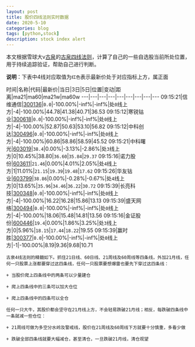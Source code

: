 ```yaml
---
layout: post
title: 股价四线法则实时数据
date: 2020-5-10
categories: blog
tags: [python,stock]
description: stock index alert
---
```



本文根据雪球大v[古泉](https://xueqiu.com/u/7148646888)的[古泉四线法则](https://xueqiu.com/7148646888/130498192)，计算了自己的一些自选股当前所处位置，用于持续追踪验证，帮助自己进行判断。

**说明**：下表中4线对应取值为`红色`表示最新价处于对应指标上方，属正面

时间|名称|代码|最新价|当日|3日|5日|位置|变动|距离|ma21|ma60|ma21w|ma60w
---|---|---|---|---|---|---|---|---
09:15:21|信维通信|[300136](https://xueqiu.com/S/SZ300136)|`0.0`|-100.00%|-inf%|-inf%|处`0`线上方|-4|-100.00%|44.78|41.38|40.71|36.53
09:15:12|寒锐钴业|[300618](https://xueqiu.com/S/SZ300618)|`0.0`|-100.00%|-inf%|-inf%|处`0`线上方|-4|-100.00%|52.87|50.63|53.10|56.82
09:15:12|中科创达|[300496](https://xueqiu.com/S/SZ300496)|`0.0`|-100.00%|-inf%|-inf%|处`0`线上方|-4|-100.00%|60.86|58.86|58.59|45.52
09:15:21|中科曙光|[603019](https://xueqiu.com/S/SH603019)|`38.4`|0.00%|-3.13%|-2.86%|处`3`线上方|0|10.45%|38.80|`36.60`|`35.84`|`29.37`
09:15:16|诺力股份|[603611](https://xueqiu.com/S/SH603611)|`21.46`|0.00%|4.01%|2.05%|处`4`线上方|1|11.01%|`21.15`|`19.39`|`19.48`|`17.62`
09:15:26|华友钴业|[603799](https://xueqiu.com/S/SH603799)|`38.86`|0.00%|-0.28%|-0.67%|处`4`线上方|0|13.65%|`35.96`|`34.46`|`36.22`|`30.72`
09:15:39|长亮科技|[300348](https://xueqiu.com/S/SZ300348)|`0.0`|-100.00%|-inf%|-inf%|处`0`线上方|-4|-100.00%|16.22|16.28|15.86|13.13
09:15:39|盛天网络|[300494](https://xueqiu.com/S/SZ300494)|`0.0`|-100.00%|-inf%|-inf%|处`0`线上方|-4|-100.00%|18.06|15.48|14.81|13.56
09:15:16|金证股份|[600446](https://xueqiu.com/S/SH600446)|`19.4`|0.00%|1.86%|3.25%|处`3`线上方|0|5.96%|`18.15`|`17.44`|`18.22`|19.55
09:15:39|赢时胜|[300377](https://xueqiu.com/S/SZ300377)|`0.0`|-100.00%|-inf%|-inf%|处`0`线上方|-1|-100.00%|8.19|9.36|9.68|10.71

```
古泉4线法则的精髓如下。抓住21日线、60日线、21周线及60周线等四条线，外加21月线，任何一只股票上涨都要穿过这四条线，任何一只股票要想爆雷也要先下穿过这四条线：

+ 当股价爬上四条线中的两条可以少量建仓

+ 爬上四条线中的三条可以加大仓位

+ 爬上四条线中的四条可以全仓

任何一只大牛，其股价都会坚守在21月线上方，不会轻易跌破21月线；相反，每跌破四条线中一条就减一些仓位：

+ 21周线可做为多空分水岭及警戒线，股价在21周线及60周线下方就要十分慎重，多看少做

+ 跌破全部四条线就要大幅减仓，甚至清仓，一旦跌破21月线，清仓观望
```